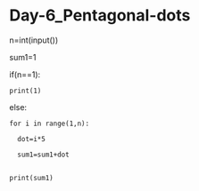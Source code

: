 # Day-6_Pentagonal-dots

n=int(input())

sum1=1 

if(n==1):

    print(1)

else:

    for i in range(1,n):

      dot=i*5

      sum1=sum1+dot


    print(sum1)

